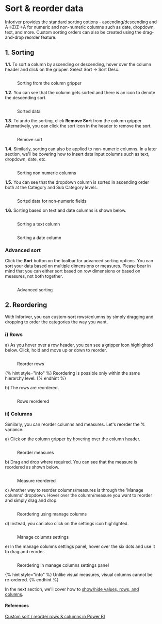 # Sort & reorder data

Inforiver provides the standard sorting options - ascending/descending and A->Z/Z->A for numeric and non-numeric columns such as date, dropdown, text, and more. Custom sorting orders can also be created using the drag-and-drop reorder feature.

## 1. Sorting

**1.1.** To sort a column by ascending or descending, hover over the column header and click on the gripper. Select Sort -> Sort Desc.

<figure><img src="../../.gitbook/assets/image (1) (1) (1) (1) (1) (1) (1) (1) (1) (1) (1) (1) (1) (1) (1) (1) (1) (1) (1) (1) (1) (1) (1) (1) (1) (1) (1) (1) (1) (1) (1).png" alt=""><figcaption><p>Sorting from the column gripper</p></figcaption></figure>

**1.2.** You can see that the column gets sorted and there is an icon to denote the descending sort.

<figure><img src="../../.gitbook/assets/image (2) (1) (1) (1) (1) (1) (1) (1) (1) (1) (1) (1) (1) (1) (1) (1) (1) (1) (1) (1).png" alt=""><figcaption><p>Sorted data</p></figcaption></figure>

**1.3.** To undo the sorting, click **Remove Sort** from the column gripper. Alternatively, you can click the sort icon in the header to remove the sort.

<figure><img src="../../.gitbook/assets/image (3) (1) (1) (1) (1) (1) (1) (1) (1) (1) (1) (1) (1) (1) (1) (1) (1).png" alt=""><figcaption><p>Remove sort</p></figcaption></figure>

**1.4.** Similarly, sorting can also be applied to non-numeric columns. In a later section, we'll be covering how to insert data input columns such as text, dropdown, date, etc.&#x20;

<figure><img src="../../.gitbook/assets/image (4) (1) (1) (1) (1) (1) (1) (1) (1) (1) (1) (1) (1) (1) (1) (1).png" alt=""><figcaption><p>Sorting non numeric columns</p></figcaption></figure>

**1.5.** You can see that the dropdown column is sorted in ascending order both at the Category and Sub Category levels.

<figure><img src="../../.gitbook/assets/image (5) (1) (1) (1) (1) (1) (1) (1) (1) (1) (1).png" alt=""><figcaption><p>Sorted data for non-numeric fields</p></figcaption></figure>

**1.6.** Sorting based on text and date columns is shown below.

<div><figure><img src="../../.gitbook/assets/3.2.12 sorting.png" alt=""><figcaption><p>Sorting a text column</p></figcaption></figure> <figure><img src="../../.gitbook/assets/3.2.13 sorting.png" alt=""><figcaption><p>Sorting a date column</p></figcaption></figure></div>

### Advanced sort

Click the **Sort** button on the toolbar for advanced sorting options. You can sort your data based on multiple dimensions or measures. Please bear in mind that you can either sort based on row dimensions or based on measures, not both together.

<figure><img src="../../.gitbook/assets/image (1) (1) (1) (1) (1) (1) (1) (1) (1) (1) (1) (1) (1) (1) (1) (1) (1) (1) (1) (1) (1) (1) (1) (1) (1) (1) (1) (1) (1) (1) (1) (1) (1) (1) (1) (1) (1) (1) (1) (1) (1).png" alt=""><figcaption><p>Advanced sorting</p></figcaption></figure>

## 2. Reordering

With Inforiver, you can custom-sort rows/columns by simply dragging and dropping to order the categories the way you want.&#x20;

### i) Rows&#x20;

a) As you hover over a row header, you can see a gripper icon highlighted below. Click, hold and move up or down to reorder.

<figure><img src="../../.gitbook/assets/3.2.5 reorder.png" alt=""><figcaption><p>Reorder rows</p></figcaption></figure>

{% hint style="info" %}
Reordering is possible only within the same hierarchy level.
{% endhint %}

b) The rows are reordered.

<figure><img src="../../.gitbook/assets/3.2.6 reorder.png" alt=""><figcaption><p>Rows reordered</p></figcaption></figure>

### ii) Columns

Similarly, you can reorder columns and measures. Let's reorder the % variance.&#x20;

a) Click on the column gripper by hovering over the column header.

<figure><img src="../../.gitbook/assets/3.2.7 reorder.png" alt=""><figcaption><p>Reorder measures</p></figcaption></figure>

b) Drag and drop where required. You can see that the measure is reordered as shown below.

<figure><img src="../../.gitbook/assets/3.2.8 reorder.png" alt=""><figcaption><p>Measure reordered</p></figcaption></figure>

c) Another way to reorder columns/measures is through the 'Manage columns' dropdown. Hover over the column/measure you want to reorder and simply drag and drop.

<figure><img src="../../.gitbook/assets/3.2.15 reorder.png" alt=""><figcaption><p>Reordering using manage columns</p></figcaption></figure>

d) Instead, you can also click on the settings icon highlighted.

<figure><img src="../../.gitbook/assets/3.2.16 reorder.png" alt=""><figcaption><p>Manage columns settings</p></figcaption></figure>

e) In the manage columns settings panel, hover over the six dots and use it to drag and reorder.

<figure><img src="../../.gitbook/assets/3.2.17 reorder.png" alt=""><figcaption><p>Reordering in manage columns settings panel</p></figcaption></figure>

{% hint style="info" %}
Unlike visual measures, visual columns cannot be re-ordered.
{% endhint %}

In the next section, we'll cover how to [show/hide values, rows, and columns](show-or-hide-values-rows-and-columns.md).

#### References

[Custom sort / reorder rows & columns in Power BI](https://inforiver.com/blog/feature-highlights/custom-sort-order-rows-and-columns-in-power-bi/)
